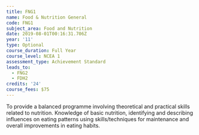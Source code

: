 ```yaml
---
title: FNG1
name: Food & Nutrition General
code: FNG1
subject_area: Food and Nutrition
date: 2019-08-01T00:16:31.706Z
year: '11'
type: Optional
course_duration: Full Year
course_level: NCEA 1
assessment_type: Achievement Standard
leads_to:
  - FNG2
  - FDH2
credits: '24'
course_fees: $75
---
```

To provide a balanced programme involving theoretical and practical skills related to nutrition. Knowledge of basic nutrition, identifying and describing influences on eating patterns using skills/techniques for maintenance and overall improvements in eating habits.
